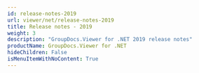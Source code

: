 ```yaml
---
id: release-notes-2019
url: viewer/net/release-notes-2019
title: Release notes - 2019
weight: 3
description: "GroupDocs.Viewer for .NET 2019 release notes"
productName: GroupDocs.Viewer for .NET
hideChildren: False
isMenuItemWithNoContent: True
---
```

